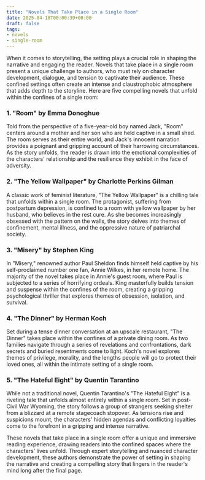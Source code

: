 ```yaml
---
title: "Novels That Take Place in a Single Room"
date: 2025-04-18T00:00:39+00:00
draft: false
tags:
- novels
- single-room
---
```


When it comes to storytelling, the setting plays a crucial role in shaping the narrative and engaging the reader. Novels that take place in a single room present a unique challenge to authors, who must rely on character development, dialogue, and tension to captivate their audience. These confined settings often create an intense and claustrophobic atmosphere that adds depth to the storyline. Here are five compelling novels that unfold within the confines of a single room:

### 1. "Room" by Emma Donoghue

Told from the perspective of a five-year-old boy named Jack, "Room" centers around a mother and her son who are held captive in a small shed. The room serves as their entire world, and Jack's innocent narration provides a poignant and gripping account of their harrowing circumstances. As the story unfolds, the reader is drawn into the emotional complexities of the characters' relationship and the resilience they exhibit in the face of adversity.

### 2. "The Yellow Wallpaper" by Charlotte Perkins Gilman

A classic work of feminist literature, "The Yellow Wallpaper" is a chilling tale that unfolds within a single room. The protagonist, suffering from postpartum depression, is confined to a room with yellow wallpaper by her husband, who believes in the rest cure. As she becomes increasingly obsessed with the pattern on the walls, the story delves into themes of confinement, mental illness, and the oppressive nature of patriarchal society.

### 3. "Misery" by Stephen King

In "Misery," renowned author Paul Sheldon finds himself held captive by his self-proclaimed number one fan, Annie Wilkes, in her remote home. The majority of the novel takes place in Annie's guest room, where Paul is subjected to a series of horrifying ordeals. King masterfully builds tension and suspense within the confines of the room, creating a gripping psychological thriller that explores themes of obsession, isolation, and survival.

### 4. "The Dinner" by Herman Koch

Set during a tense dinner conversation at an upscale restaurant, "The Dinner" takes place within the confines of a private dining room. As two families navigate through a series of revelations and confrontations, dark secrets and buried resentments come to light. Koch's novel explores themes of privilege, morality, and the lengths people will go to protect their loved ones, all within the intimate setting of a single room.

### 5. "The Hateful Eight" by Quentin Tarantino

While not a traditional novel, Quentin Tarantino's "The Hateful Eight" is a riveting tale that unfolds almost entirely within a single room. Set in post-Civil War Wyoming, the story follows a group of strangers seeking shelter from a blizzard at a remote stagecoach stopover. As tensions rise and suspicions mount, the characters' hidden agendas and conflicting loyalties come to the forefront in a gripping and intense narrative.

These novels that take place in a single room offer a unique and immersive reading experience, drawing readers into the confined spaces where the characters' lives unfold. Through expert storytelling and nuanced character development, these authors demonstrate the power of setting in shaping the narrative and creating a compelling story that lingers in the reader's mind long after the final page.